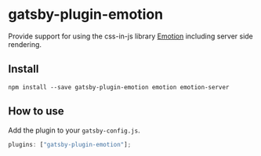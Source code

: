 # gatsby-plugin-emotion

Provide support for using the css-in-js library
[Emotion](https://github.com/emotion-js/emotion) including server side
rendering.

## Install

```
npm install --save gatsby-plugin-emotion emotion emotion-server
```

## How to use

Add the plugin to your `gatsby-config.js`.

```js
plugins: ["gatsby-plugin-emotion"];
```
